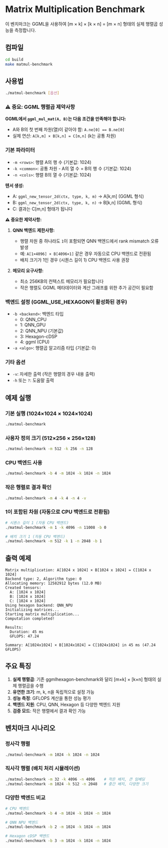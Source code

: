 # Matrix Multiplication Benchmark

이 벤치마크는 GGML을 사용하여 [m × k] × [k × n] = [m × n] 형태의 실제 행렬곱 성능을 측정합니다.

## 컴파일

```bash
cd build
make matmul-benchmark
```

## 사용법

```bash
./matmul-benchmark [옵션]
```

### ⚠️ 중요: GGML 행렬곱 제약사항

**GGML에서 `ggml_mul_mat(A, B)`는 다음 조건을 만족해야 합니다:**
- A와 B의 첫 번째 차원(열)이 같아야 함: `A.ne[0] == B.ne[0]`
- 실제 연산: `A[k,m] × B[k,n] = C[m,n]` (k는 공통 차원)

### 기본 파라미터

- `-m <rows>`: 행렬 A의 행 수 (기본값: 1024)
- `-k <common>`: 공통 차원 - A의 열 수 = B의 행 수 (기본값: 1024)  
- `-n <cols>`: 행렬 B의 열 수 (기본값: 1024)

**텐서 생성:**
- A: `ggml_new_tensor_2d(ctx, type, k, m)` → A[k,m] (GGML 형식)
- B: `ggml_new_tensor_2d(ctx, type, k, n)` → B[k,n] (GGML 형식)
- C: 결과는 C[m,n] 형태가 됩니다

**⚠️ 중요한 제약사항:**

1. **QNN 백엔드 제한사항:**
   - 행렬 차원 중 하나라도 `1`이 포함되면 QNN 백엔드에서 rank mismatch 오류 발생
   - 예: `A[1×4096] × B[4096×1]` 같은 경우 자동으로 CPU 백엔드로 전환됨
   - 배치 크기가 1인 경우 (시퀀스 길이 1) CPU 백엔드 사용 권장

2. **메모리 요구사항:**
   - 최소 256KB의 컨텍스트 메모리가 필요합니다
   - 작은 행렬도 GGML 메타데이터와 계산 그래프를 위한 추가 공간이 필요함

### 백엔드 설정 (GGML_USE_HEXAGON이 활성화된 경우)

- `-b <backend>`: 백엔드 타입
  - 0: QNN_CPU
  - 1: QNN_GPU  
  - 2: QNN_NPU (기본값)
  - 3: Hexagon-cDSP
  - 4: ggml (CPU)
- `-a <algo>`: 행렬곱 알고리즘 타입 (기본값: 0)

### 기타 옵션

- `-v`: 자세한 출력 (작은 행렬의 경우 내용 출력)
- `-h` 또는 `?`: 도움말 출력

## 예제 실행

### 기본 실행 (1024×1024 × 1024×1024)
```bash
./matmul-benchmark
```

### 사용자 정의 크기 (512×256 × 256×128)
```bash
./matmul-benchmark -m 512 -k 256 -n 128
```

### CPU 백엔드 사용
```bash
./matmul-benchmark -b 4 -m 1024 -k 1024 -n 1024
```

### 작은 행렬로 결과 확인
```bash
./matmul-benchmark -m 4 -k 4 -n 4 -v
```

### 1이 포함된 차원 (자동으로 CPU 백엔드로 전환됨)
```bash
# 시퀀스 길이 1 (자동 CPU 백엔드)
./matmul-benchmark -m 1 -k 4096 -n 11008 -b 0

# 배치 크기 1 (자동 CPU 백엔드)  
./matmul-benchmark -m 512 -k 1 -n 2048 -b 1
```

## 출력 예제

```
Matrix multiplication: A[1024 x 1024] × B[1024 x 1024] = C[1024 x 1024]
Backend type: 2, Algorithm type: 0
Allocating memory: 12582912 bytes (12.0 MB)
Created tensors:
  A: [1024 x 1024]
  B: [1024 x 1024]
  C: [1024 x 1024]
Using hexagon backend: QNN_NPU
Initializing matrices...
Starting matrix multiplication...
Computation completed!

Results:
  Duration: 45 ms
  GFLOPS: 47.24

Summary: A[1024x1024] × B[1024x1024] = C[1024x1024] in 45 ms (47.24 GFLOPS)
```

## 주요 특징

1. **실제 행렬곱**: 기존 ggmlhexagon-benchmark와 달리 [m×k] × [k×n] 형태의 실제 행렬곱을 수행
2. **유연한 크기**: m, k, n을 독립적으로 설정 가능
3. **성능 측정**: GFLOPS 계산을 통한 성능 평가
4. **백엔드 지원**: CPU, QNN, Hexagon 등 다양한 백엔드 지원
5. **검증 모드**: 작은 행렬에서 결과 확인 가능

## 벤치마크 시나리오

### 정사각 행렬
```bash
./matmul-benchmark -m 1024 -k 1024 -n 1024
```

### 직사각 행렬 (배치 처리 시뮬레이션)
```bash
./matmul-benchmark -m 32 -k 4096 -n 4096    # 작은 배치, 큰 임베딩
./matmul-benchmark -m 1024 -k 512 -n 2048   # 중간 배치, 다양한 크기
```

### 다양한 백엔드 비교
```bash
# CPU 백엔드
./matmul-benchmark -b 4 -m 1024 -k 1024 -n 1024

# QNN NPU 백엔드  
./matmul-benchmark -b 2 -m 1024 -k 1024 -n 1024

# Hexagon cDSP 백엔드
./matmul-benchmark -b 3 -m 1024 -k 1024 -n 1024
``` 